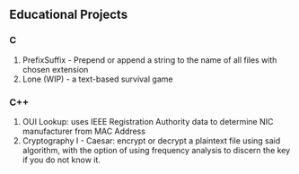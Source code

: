 ## Educational Projects

### C
1. PrefixSuffix - Prepend or append a string to the name of all files with chosen extension
2. Lone (WIP) - a text-based survival game

### C++
1. OUI Lookup: uses IEEE Registration Authority data to determine NIC manufacturer from MAC Address
2. Cryptography I - Caesar: encrypt or decrypt a plaintext file using said algorithm, with the option of using frequency analysis to discern the key if you do not know it.
